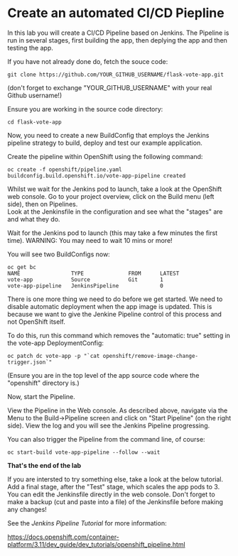 # Create an automated CI/CD Piepline 

In this lab  you will create a CI/CD Pipeline based on Jenkins.  The Pipeline is run in several stages, first building the app, then deplying the app and then testing the app. 

If you have not already done do, fetch the souce code:

```
git clone https://github.com/YOUR_GITHUB_USERNAME/flask-vote-app.git
```
(don't forget to exchange "YOUR_GITHUB_USERNAME" with your real Github username!)

Ensure you are working in the source code directory:

```
cd flask-vote-app
```

Now, you need to create a new BuildConfig that employs the Jenkins pipeline strategy to build,
deploy and test our example application.

Create the pipeline within OpenShift using the following command:

```
oc create -f openshift/pipeline.yaml
buildconfig.build.openshift.io/vote-app-pipeline created
```

Whilst we wait for the Jenkins pod to launch, take a look at the OpenShift web console.
Go to your project overview, click on the Build menu (left side), then on Pipelines.  
Look at the Jenkinsfile in the configuration and see what the "stages" are and what they do.

Wait for the Jenkins pod to launch (this may take a few minutes the first time).  WARNING: You may need to wait 10 mins or more!

You will see two BuildConfigs now:

```
oc get bc
NAME                TYPE              FROM      LATEST
vote-app            Source            Git       1
vote-app-pipeline   JenkinsPipeline             0
```

There is one more thing we need to do before we get started.  We need to disable automatic deployment when the app image is updated.  This is because we want to give the Jenkine Pipeline control of this process and not OpenShift itself. 

To do this, run this command which removes the "automatic: true" setting in the vote-app DeploymentConfig:

```
oc patch dc vote-app -p "`cat openshift/remove-image-change-trigger.json`"
```
(Ensure you are in the top level of the app source code where the "openshift" directory is.)

Now, start the Pipeline.

View the Pipeline in the Web console.  As described above, navigate via the Menu to the Build->Pipeline screen and click on "Start Pipeline" (on the right side).   View the log and you will see the Jenkins Pipeline progressing.

You can also trigger the Pipeline from the command line, of course:

```
oc start-build vote-app-pipeline --follow --wait 
```


**That's the end of the lab**

If you are intersted to try something else, take a look at the below tutorial.  Add a final stage, after the "Test" stage, which scales the app pods to 3.  You can edit the Jenkinsfile directly in the web console. Don't forget to make a backup (cut and paste into a file) of the Jenkinsfile before making any changes!

See the _Jenkins Pipeline Tutorial_ for more information:

https://docs.openshift.com/container-platform/3.11/dev_guide/dev_tutorials/openshift_pipeline.html

